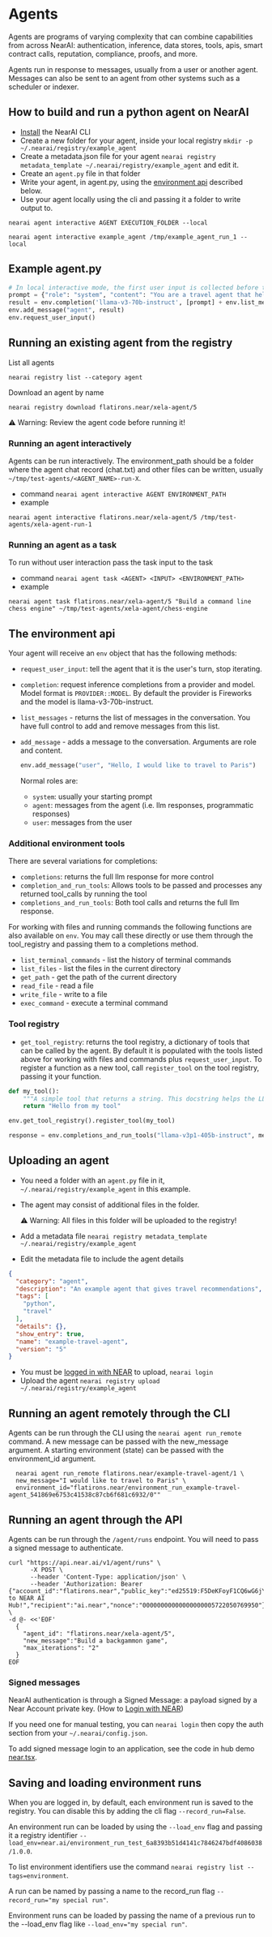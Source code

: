 # Agents
Agents are programs of varying complexity that can combine capabilities from across NearAI: 
authentication, inference, data stores, tools, apis, smart contract calls, reputation, compliance, proofs, and more.

Agents run in response to messages, usually from a user or another agent. Messages can also be sent to an agent 
from other systems such as a scheduler or indexer.

## How to build and run a python agent on NearAI
 * [Install](https://github.com/nearai/nearai/#setup) the NearAI CLI
 * Create a new folder for your agent, inside your local registry `mkdir -p ~/.nearai/registry/example_agent`
 * Create a metadata.json file for your agent `nearai registry metadata_template ~/.nearai/registry/example_agent` and edit it.
 * Create an `agent.py` file in that folder
 * Write your agent, in agent.py, using the [environment api](#the-environment-api) described below.
 * Use your agent locally using the cli and passing it a folder to write output to.
```shell
nearai agent interactive AGENT EXECUTION_FOLDER --local
```
```shell
nearai agent interactive example_agent /tmp/example_agent_run_1 --local
```

## Example agent.py
```python
# In local interactive mode, the first user input is collected before the agent runs.
prompt = {"role": "system", "content": "You are a travel agent that helps users plan trips."}
result = env.completion('llama-v3-70b-instruct', [prompt] + env.list_messages())
env.add_message("agent", result)
env.request_user_input()
```


## Running an existing agent from the registry
List all agents
```shell
nearai registry list --category agent
```

Download an agent by name
```shell
nearai registry download flatirons.near/xela-agent/5
```
⚠️ Warning: Review the agent code before running it!

### Running an agent interactively
Agents can be run interactively. The environment_path should be a folder where the agent chat record (chat.txt) and 
other files can be written, usually `~/tmp/test-agents/<AGENT_NAME>-run-X`.

* command `nearai agent interactive AGENT ENVIRONMENT_PATH`
* example 
```shell
nearai agent interactive flatirons.near/xela-agent/5 /tmp/test-agents/xela-agent-run-1
```

### Running an agent as a task
To run without user interaction pass the task input to the task

* command `nearai agent task <AGENT> <INPUT> <ENVIRONMENT_PATH>`
* example 
```shell
nearai agent task flatirons.near/xela-agent/5 "Build a command line chess engine" ~/tmp/test-agents/xela-agent/chess-engine
```


## The environment api
Your agent will receive an `env` object that has the following methods:

 * `request_user_input`: tell the agent that it is the user's turn, stop iterating.
 * `completion`: request inference completions from a provider and model.
  Model format is `PROVIDER::MODEL`. By default the provider is Fireworks and the model is llama-v3-70b-instruct.

 * `list_messages` - returns the list of messages in the conversation. 
You have full control to add and remove messages from this list.
 * `add_message` - adds a message to the conversation. Arguments are role and content.
   ```python
   env.add_message("user", "Hello, I would like to travel to Paris")
   ```
   Normal roles are: 
    *  `system`: usually your starting prompt
    *  `agent`: messages from the agent (i.e. llm responses, programmatic responses)
    *  `user`: messages from the user

### Additional environment tools
There are several variations for completions:

 * `completions`: returns the full llm response for more control
 * `completion_and_run_tools`: Allows tools to be passed and processes any returned tool_calls by running the tool
 * `completions_and_run_tools`: Both tool calls and returns the full llm response.


For working with files and running commands the following functions are also available on `env`. You may call these
directly or use them through the tool_registry and passing them to a completions method.

 * `list_terminal_commands` - list the history of terminal commands
 * `list_files` - list the files in the current directory
 * `get_path` - get the path of the current directory
 * `read_file` - read a file
 * `write_file` - write to a file
 * `exec_command` - execute a terminal command

### Tool registry
 * `get_tool_registry`: returns the tool registry, a dictionary of tools that can be called by the agent. By default
it is populated with the tools listed above for working with files and commands plus `request_user_input`. To register a function as
a new tool, call `register_tool` on the tool registry, passing it your function. 
```python
def my_tool():
    """A simple tool that returns a string. This docstring helps the LLM know when to call the tool."""
    return "Hello from my tool"

env.get_tool_registry().register_tool(my_tool)

response = env.completions_and_run_tools("llama-v3p1-405b-instruct", messages, tools=get_tool_registry().get_all_tools())
```

## Uploading an agent
 * You need a folder with an `agent.py` file in it, `~/.nearai/registry/example_agent` in this example. 
 * The agent may consist of additional files in the folder.

   ⚠️ Warning: All files in this folder will be uploaded to the registry!
 * Add a metadata file `nearai registry metadata_template ~/.nearai/registry/example_agent`
 * Edit the metadata file to include the agent details
```json
{
  "category": "agent",
  "description": "An example agent that gives travel recommendations",
  "tags": [
    "python",
    "travel"
  ],
  "details": {},
  "show_entry": true,
  "name": "example-travel-agent",
  "version": "5"
}
```

 * You must be [logged in with NEAR](login.md) to upload, `nearai login`
 * Upload the agent `nearai registry upload ~/.nearai/registry/example_agent`

## Running an agent remotely through the CLI
Agents can be run through the CLI using the `nearai agent run_remote` command.
A new message can be passed with the new_message argument. A starting environment (state) can be passed with the environment_id argument.
```shell
  nearai agent run_remote flatirons.near/example-travel-agent/1 \
  new_message="I would like to travel to Paris" \
  environment_id="flatirons.near/environment_run_example-travel-agent_541869e6753c41538c87cb6f681c6932/0""
 ```

## Running an agent through the API
Agents can be run through the `/agent/runs` endpoint. You will need to pass a signed message to authenticate.

```shell
curl "https://api.near.ai/v1/agent/runs" \
      -X POST \
      --header 'Content-Type: application/json' \
      --header 'Authorization: Bearer {"account_id":"flatirons.near","public_key":"ed25519:F5DeKFoyF1CQ6wG6jYaXxwQeoksgi8a677JkniDBGBTB","signature":"kfiH7AStKrBaMXzwpE50yQ2TRTxksID9tNVEdazxtegEu6rwH6x575smcAJPAUfTtlT2l7xwXtapQkxd+vFUAg==","callback_url":"http://localhost:3000/","message":"Welcome to NEAR AI Hub!","recipient":"ai.near","nonce":"00000000000000000005722050769950"}' \
-d @- <<'EOF'
  {
    "agent_id": "flatirons.near/xela-agent/5",
    "new_message":"Build a backgammon game", 
    "max_iterations": "2"
  }
EOF
```

### Signed messages
NearAI authentication is through a Signed Message: a payload signed by a Near Account private key. (How to [Login with NEAR](login.md))

If you need one for manual testing, you can `nearai login` then copy the auth section from your `~/.nearai/config.json`.

To add signed message login to an application, see the code in hub demo [near.tsx](https://github.com/nearai/nearai/blob/main/hub/demo/src/app/_components/near.tsx).

## Saving and loading environment runs
When you are logged in, by default, each environment run is saved to the registry. You can disable this by adding the cli flag `--record_run=False`.

An environment run can be loaded by using the `--load_env` flag and passing it a registry identifier `--load_env=near.ai/environment_run_test_6a8393b51d4141c7846247bdf4086038/1.0.0`.

To list environment identifiers use the command `nearai registry list --tags=environment`.

A run can be named by passing a name to the record_run flag `--record_run="my special run"`.

Environment runs can be loaded by passing the name of a previous run to the --load_env flag like `--load_env="my special run"`.